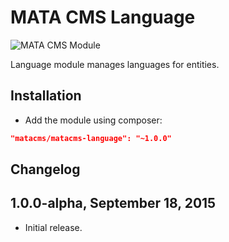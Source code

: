 MATA CMS Language
==========================================

![MATA CMS Module](https://s3-eu-west-1.amazonaws.com/qi-interactive/assets/mata-cms/gear-mata-logo%402x.png)


Language module manages languages for entities.


Installation
------------

- Add the module using composer:

```json
"matacms/matacms-language": "~1.0.0"
```

Changelog
---------

## 1.0.0-alpha, September 18, 2015

- Initial release.
